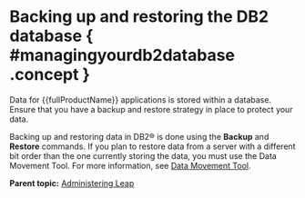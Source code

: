 # Backing up and restoring the DB2 database { #managingyourdb2database .concept }

Data for {{fullProductName}} applications is stored within a database. Ensure that you have a backup and restore strategy in place to protect your data.

Backing up and restoring data in DB2® is done using the **Backup** and **Restore** commands. If you plan to restore data from a server with a different bit order than the one currently storing the data, you must use the Data Movement Tool. For more information, see [Data Movement Tool](http://www.ibm.com/developerworks/data/library/techarticle/dm-0906datamovement/).

**Parent topic:** [Administering Leap](administering_leap.md)

